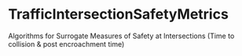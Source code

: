 # TrafficIntersectionSafetyMetrics
Algorithms for Surrogate Measures of Safety at Intersections (Time to collision &amp; post encroachment time)
